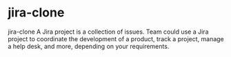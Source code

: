 # jira-clone
jira-clone
A Jira project is a collection of issues. Team could use a Jira project to coordinate the development of a product, track a project, manage a help desk, and more, depending on your requirements.
